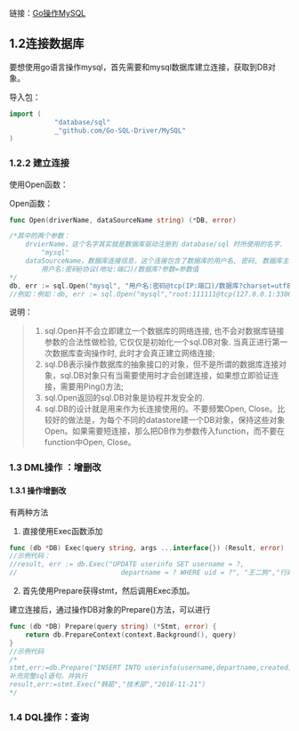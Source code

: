 链接：[Go操作MySQL](https://www.chaindesk.cn/witbook/17/263)

## 1.2连接数据库

要想使用go语言操作mysql，首先需要和mysql数据库建立连接，获取到DB对象。

导入包：

```go
import (
        　　"database/sql"
        　　_"github.com/Go-SQL-Driver/MySQL"
)
```

### 1.2.2  建立连接

使用Open函数：

Open函数：

```go
func Open(driverName, dataSourceName string) (*DB, error)

/*其中的两个参数：
    drvierName，这个名字其实就是数据库驱动注册到 database/sql 时所使用的名字.
        "mysql"
    dataSourceName，数据库连接信息，这个连接包含了数据库的用户名, 密码, 数据库主机以及需要连接的数据库名等信息.
        用户名:密码@协议(地址:端口)/数据库?参数=参数值
*/
db, err := sql.Open("mysql", "用户名:密码@tcp(IP:端口)/数据库?charset=utf8")
//例如：例如：db, err := sql.Open("mysql","root:111111@tcp(127.0.0.1:3306)/test?charset=utf8")
```

说明：

> 1. sql.Open并不会立即建立一个数据库的网络连接, 也不会对数据库链接参数的合法性做检验, 它仅仅是初始化一个sql.DB对象. 当真正进行第一次数据库查询操作时, 此时才会真正建立网络连接;
> 2. sql.DB表示操作数据库的抽象接口的对象，但不是所谓的数据库连接对象，sql.DB对象只有当需要使用时才会创建连接，如果想立即验证连接，需要用Ping()方法;
> 3. sql.Open返回的sql.DB对象是协程并发安全的.
> 4. sql.DB的设计就是用来作为长连接使用的。不要频繁Open, Close。比较好的做法是，为每个不同的datastore建一个DB对象，保持这些对象Open。如果需要短连接，那么把DB作为参数传入function，而不要在function中Open, Close。

### 1.3 DML操作 ：增删改

#### 1.3.1 操作增删改

有两种方法

1. 直接使用Exec函数添加

```go
func (db *DB) Exec(query string, args ...interface{}) (Result, error)
//示例代码：
//result, err := db.Exec("UPDATE userinfo SET username = ?,
//							departname = ? WHERE uid = ?", "王二狗","行政部",2)
```

2. 首先使用Prepare获得stmt，然后调用Exec添加。

建立连接后，通过操作DB对象的Prepare()方法，可以进行 

```go
func (db *DB) Prepare(query string) (*Stmt, error) {
    return db.PrepareContext(context.Background(), query)
}
//示例代码
/*
stmt,err:=db.Prepare("INSERT INTO userinfo(username,departname,created) values(?,?,?)") 
补充完整sql语句，并执行
result,err:=stmt.Exec("韩茹","技术部","2018-11-21")
*/
```



### 1.4 DQL操作：查询

